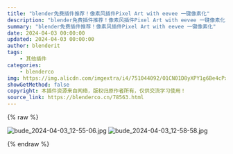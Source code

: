 ```yaml
---
title: "blender免费插件推荐！像素风插件Pixel Art with eevee 一键像素化"
description: "blender免费插件推荐！像素风插件Pixel Art with eevee 一键像素化"
summary: "blender免费插件推荐！像素风插件Pixel Art with eevee 一键像素化"
date: 2024-04-03 00:00:00
updated: 2024-04-03 00:00:00
author: blenderit
tags: 
    - 其他插件
categories:
    - blenderco
img: https://img.alicdn.com/imgextra/i4/751044092/O1CN01D8yXPY1g6Be4cPxZF_!!751044092.jpg
showGetMethod: false
copyright: 本插件资源来自网络，版权归原作者所有，仅供交流学习使用！
source_link: https://blenderco.cn/78563.html
---
```


{% raw %}
<p><img src="https://img.alicdn.com/imgextra/i4/751044092/O1CN01D8yXPY1g6Be4cPxZF_!!751044092.jpg" alt="bude_2024-04-03_12-55-06.jpg"> <img src="https://img.alicdn.com/imgextra/i1/751044092/O1CN01LOpxvx1g6Be60P6qB_!!751044092.jpg" alt="bude_2024-04-03_12-58-58.jpg"></p>
<div style="display: none">blenderco</div>
{% endraw %}